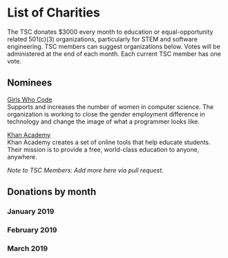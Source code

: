 # List of Charities

The TSC donates $3000 every month to education or equal-opportunity related 501(c)(3) organizations, particularly for STEM
and software engineering.  TSC members can suggest organizations below.  Votes will be administered at the end of each month.
Each current TSC member has one vote.

## Nominees

[Girls Who Code](https://girlswhocode.com/)  
Supports and increases the number of women in computer science. The organization is working to close
the gender employment difference in technology and change the image of what a programmer looks like.

[Khan Academy](https://www.khanacademy.org/)  
Khan Academy creates a set of online tools that help educate students.  Their mission is to provide a free,
world-class education to anyone, anywhere.

*Note to TSC Members: Add more here via pull request.*

## Donations by month

### January 2019

### February 2019

### March 2019
